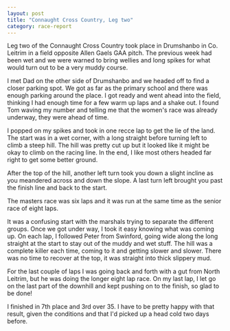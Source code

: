 ```yaml
---
layout: post
title: "Connaught Cross Country, Leg two"
category: race-report
---
```

Leg two of the Connaught Cross Country took place in Drumshanbo in Co. Leitrim in a field opposite Allen Gaels GAA pitch.
The previous week had been wet and we were warned to bring wellies and long spikes for what would turn out to be a very muddy course.

I met Dad on the other side of Drumshanbo and we headed off to find a closer parking spot.
We got as far as the primary school and there was enough parking around the place.
I got ready and went ahead into the field, thinking I had enough time for a few warm up laps and a shake out.
I found Tom waving my number and telling me that the women's race was already underway, they were ahead of time.

I popped on my spikes and took in one recce lap to get the lie of the land.
The start was in a wet corner, with a long straight before turning left to climb a steep hill.
The hill was pretty cut up but it looked like it might be okay to climb on the racing line.
In the end, I like most others headed far right to get some better ground.

After the top of the hill, another left turn took you down a slight incline as you meandered across and down the slope.
A last turn left brought you past the finish line and back to the start.

The masters race was six laps and it was run at the same time as the senior race of eight laps.

It was a confusing start with the marshals trying to separate the different groups.
Once we got under way, I took it easy knowing what was coming up.
On each lap, I followed Peter from Swinford, going wide along the long straight at the start to stay out of the muddy and wet stuff.
The hill was a complete killer each time, coming to it and getting slower and slower.
There was no time to recover at the top, it was straight into thick slippery mud.

For the last couple of laps I was going back and forth with a gut from North Leitrim, but he was doing the longer eight lap race.
On my last lap, I let go on the last part of the downhill and kept pushing on to the finish, so glad to be done!

I finished in 7th place and 3rd over 35.
I have to be pretty happy with that result, given the conditions and that I'd picked up a head cold two days before.

